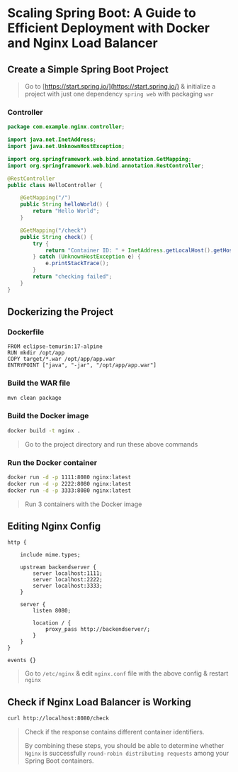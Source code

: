 # Scaling Spring Boot: A Guide to Efficient Deployment with Docker and Nginx Load Balancer

## Create a Simple Spring Boot Project

> Go to [https://start.spring.io/](https://start.spring.io/)  & initialize a project with just one dependency `spring web` with packaging `war`
> 

### Controller

```java
package com.example.nginx.controller;

import java.net.InetAddress;
import java.net.UnknownHostException;

import org.springframework.web.bind.annotation.GetMapping;
import org.springframework.web.bind.annotation.RestController;

@RestController
public class HelloController {

    @GetMapping("/")
    public String helloWorld() {
        return "Hello World";
    }

    @GetMapping("/check")
    public String check() {
        try {
            return "Container ID: " + InetAddress.getLocalHost().getHostName();
        } catch (UnknownHostException e) {
            e.printStackTrace();
        }
        return "checking failed";
    }
}
```

## Dockerizing the Project

### Dockerfile

```docker
FROM eclipse-temurin:17-alpine
RUN mkdir /opt/app
COPY target/*.war /opt/app/app.war
ENTRYPOINT ["java", "-jar", "/opt/app/app.war"]
```

### **Build the WAR file**

```bash
mvn clean package 
```

### **Build the Docker image**

```bash
docker build -t nginx .
```

> Go to the project directory and run these above commands
> 

### **Run the Docker container**

```bash
docker run -d -p 1111:8080 nginx:latest
docker run -d -p 2222:8080 nginx:latest
docker run -d -p 3333:8080 nginx:latest
```

> Run 3 containers with the Docker image
> 

## Editing Nginx Config

```
http {

	include mime.types;

	upstream backendserver {
		server localhost:1111;
		server localhost:2222;
		server localhost:3333;
	}

	server {
		listen 8080;

		location / {
			proxy_pass http://backendserver/;
		}
	}
}

events {}
```

> Go to `/etc/nginx` & edit `nginx.conf` file with the above config & restart `nginx`
> 

## Check if Nginx Load Balancer is Working

```bash
curl http://localhost:8080/check
```

> Check if the response contains different container identifiers.
> 
> 
> By combining these steps, you should be able to determine whether `Nginx` is successfully `round-robin distributing requests` among your Spring Boot containers.
>
